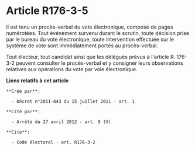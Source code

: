 # Article R176-3-5

Il est tenu un procès-verbal du vote électronique, composé de pages numérotées. Tout événement survenu durant le scrutin,
toute décision prise par le bureau du vote électronique, toute intervention effectuée sur le système de vote sont
immédiatement portés au procès-verbal. 

Tout électeur, tout candidat ainsi que les délégués prévus à l'article R. 176-3-2 peuvent consulter le procès-verbal et y
consigner leurs observations relatives aux opérations du vote par voie électronique.

**Liens relatifs à cet article**

	**Créé par**:

	  - Décret n°2011-843 du 15 juillet 2011 - art. 1

	**Cité par**:

	  - Arrêté du 27 avril 2012 - art. 9 (V)

	**Cite**:

	  - Code électoral - art. R176-3-2
